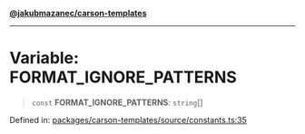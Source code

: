 [**@jakubmazanec/carson-templates**](../README.md)

---

# Variable: FORMAT_IGNORE_PATTERNS

> `const` **FORMAT_IGNORE_PATTERNS**: `string`[]

Defined in:
[packages/carson-templates/source/constants.ts:35](https://github.com/jakubmazanec/tools/blob/acfa246dbb1035f65efb7fa114167a3cbefca108/packages/carson-templates/source/constants.ts#L35)

